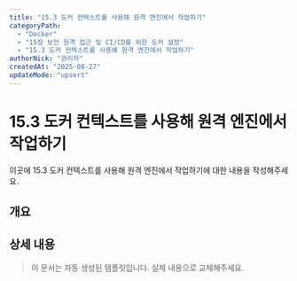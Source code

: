 ```yaml
---
title: "15.3 도커 컨텍스트를 사용해 원격 엔진에서 작업하기"
categoryPath:
  - "Docker"
  - "15장 보안 원격 접근 및 CI/CD를 위한 도커 설정"
  - "15.3 도커 컨텍스트를 사용해 원격 엔진에서 작업하기"
authorNick: "관리자"
createdAt: "2025-08-27"
updateMode: "upsert"
---
```


# 15.3 도커 컨텍스트를 사용해 원격 엔진에서 작업하기

이곳에 15.3 도커 컨텍스트를 사용해 원격 엔진에서 작업하기에 대한 내용을 작성해주세요.

## 개요

<!-- 내용을 작성해주세요 -->

## 상세 내용

<!-- 내용을 작성해주세요 -->

> 이 문서는 자동 생성된 템플릿입니다. 실제 내용으로 교체해주세요.
